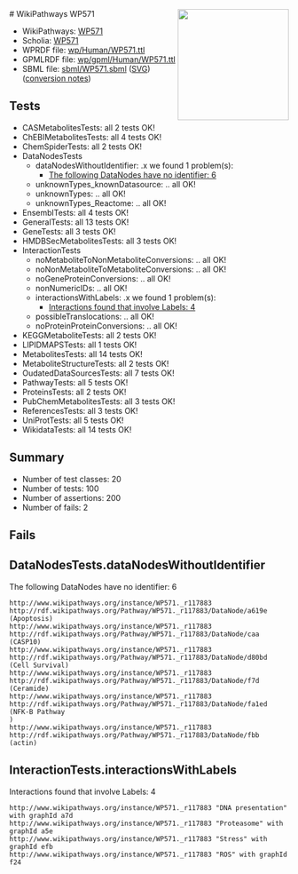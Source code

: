 <img style="float: right; width: 200px" src="../logo.png" />
# WikiPathways WP571

* WikiPathways: [WP571](https://identifiers.org/wikipathways:WP571)
* Scholia: [WP571](https://scholia.toolforge.org/wikipathways/WP571)
* WPRDF file: [wp/Human/WP571.ttl](../wp/Human/WP571.ttl)
* GPMLRDF file: [wp/gpml/Human/WP571.ttl](../wp/gpml/Human/WP571.ttl)
* SBML file: [sbml/WP571.sbml](../sbml/WP571.sbml) ([SVG](../sbml/WP571.svg)) ([conversion notes](../sbml/WP571.txt))

## Tests
* CASMetabolitesTests: all 2 tests OK!
* ChEBIMetabolitesTests: all 4 tests OK!
* ChemSpiderTests: all 2 tests OK!
* DataNodesTests
    * dataNodesWithoutIdentifier: .x we found 1 problem(s):
        * [The following DataNodes have no identifier: 6](#d2d32fa5)
    * unknownTypes_knownDatasource: .. all OK!
    * unknownTypes: .. all OK!
    * unknownTypes_Reactome: .. all OK!
* EnsemblTests: all 4 tests OK!
* GeneralTests: all 13 tests OK!
* GeneTests: all 3 tests OK!
* HMDBSecMetabolitesTests: all 3 tests OK!
* InteractionTests
    * noMetaboliteToNonMetaboliteConversions: .. all OK!
    * noNonMetaboliteToMetaboliteConversions: .. all OK!
    * noGeneProteinConversions: .. all OK!
    * nonNumericIDs: .. all OK!
    * interactionsWithLabels: .x we found 1 problem(s):
        * [Interactions found that involve Labels: 4](#630d267b)
    * possibleTranslocations: .. all OK!
    * noProteinProteinConversions: .. all OK!
* KEGGMetaboliteTests: all 2 tests OK!
* LIPIDMAPSTests: all 1 tests OK!
* MetabolitesTests: all 14 tests OK!
* MetaboliteStructureTests: all 2 tests OK!
* OudatedDataSourcesTests: all 7 tests OK!
* PathwayTests: all 5 tests OK!
* ProteinsTests: all 2 tests OK!
* PubChemMetabolitesTests: all 3 tests OK!
* ReferencesTests: all 3 tests OK!
* UniProtTests: all 5 tests OK!
* WikidataTests: all 14 tests OK!


## Summary

* Number of test classes: 20
* Number of tests: 100
* Number of assertions: 200
* Number of fails: 2

## Fails

<a name="d2d32fa5" />

## DataNodesTests.dataNodesWithoutIdentifier

The following DataNodes have no identifier: 6
```
http://www.wikipathways.org/instance/WP571._r117883 http://rdf.wikipathways.org/Pathway/WP571._r117883/DataNode/a619e (Apoptosis)
http://www.wikipathways.org/instance/WP571._r117883 http://rdf.wikipathways.org/Pathway/WP571._r117883/DataNode/caa (CASP10)
http://www.wikipathways.org/instance/WP571._r117883 http://rdf.wikipathways.org/Pathway/WP571._r117883/DataNode/d80bd (Cell Survival)
http://www.wikipathways.org/instance/WP571._r117883 http://rdf.wikipathways.org/Pathway/WP571._r117883/DataNode/f7d (Ceramide)
http://www.wikipathways.org/instance/WP571._r117883 http://rdf.wikipathways.org/Pathway/WP571._r117883/DataNode/fa1ed (NFK-B Pathway
)
http://www.wikipathways.org/instance/WP571._r117883 http://rdf.wikipathways.org/Pathway/WP571._r117883/DataNode/fbb (actin)
```

<a name="630d267b" />

## InteractionTests.interactionsWithLabels

Interactions found that involve Labels: 4
```
http://www.wikipathways.org/instance/WP571._r117883 "DNA presentation" with graphId a7d
http://www.wikipathways.org/instance/WP571._r117883 "Proteasome" with graphId a5e
http://www.wikipathways.org/instance/WP571._r117883 "Stress" with graphId efb
http://www.wikipathways.org/instance/WP571._r117883 "ROS" with graphId f24
```

